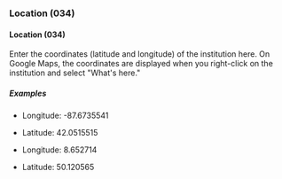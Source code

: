 ### Location (034)

#### Location (034)

Enter the coordinates (latitude and longitude) of the institution here. On Google Maps, the coordinates are displayed
when you right-click on the institution and select "What's here."

##### Examples

- Longitude: -87.6735541
- Latitude: 42.0515515

- Longitude: 8.652714
- Latitude: 50.120565
